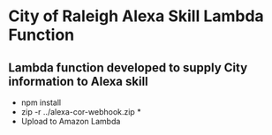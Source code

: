 # City of Raleigh Alexa Skill Lambda Function
## Lambda function developed to supply City information to Alexa skill
* npm install
* zip -r ../alexa-cor-webhook.zip *
* Upload to Amazon Lambda